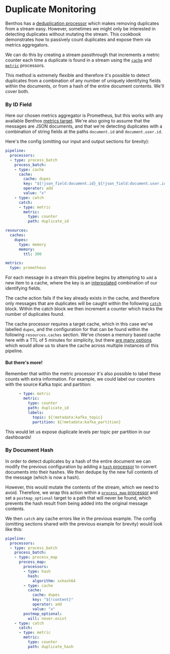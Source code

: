 Duplicate Monitoring
====================

Benthos has a [deduplication processor][dedupe-proc] which makes removing
duplicates from a stream easy. However, sometimes we might only be interested in
detecting duplicates without mutating the stream. This cookbook demonstrates how
to passively count duplicates and expose them via metrics aggregators.

We can do this by creating a stream passthrough that increments a metric counter
each time a duplicate is found in a stream using the [`cache`][cache-proc] and
[`metric`][metric-proc] processors.

This method is extremely flexible and therefore it's possible to detect
duplicates from a combination of any number of uniquely identifying fields
within the documents, or from a hash of the entire document contents. We'll
cover both.

### By ID Field

Here our chosen metrics aggregator is Prometheus, but this works with any
available Benthos [metrics target][metrics]. We're also going to assume that the
messages are JSON documents, and that we're detecting duplicates with a
combination of string fields at the paths `document.id` and `document.user.id`.

Here's the config (omitting our input and output sections for brevity):

``` yaml
pipeline:
  processors:
  - type: process_batch
    process_batch:
    - type: cache
      cache:
        cache: dupes
        key: "${!json_field:document.id}_${!json_field:document.user.id}"
        operator: add
        value: "x"
    - type: catch
      catch:
      - type: metric
        metric:
          type: counter
          path: duplicate_id

resources:
  caches:
    dupes:
      type: memory
      memory:
        ttl: 300

metrics:
  type: prometheus
```

For each message in a stream this pipeline begins by attempting to `add` a new
item to a cache, where the key is an
[interpolated][interp-funcs] combination of our identifying fields.

The cache action fails if the key already exists in the cache, and therefore
only messages that are duplicates will be caught within the following
[`catch`][catch-proc] block. Within the catch block we then increment a counter
which tracks the number of duplicates found.

The cache processor requires a target cache, which in this case we've labelled
`dupes`, and the configuration for that can be found within the following
`resources.caches` section. We've chosen a memory based cache here with a TTL of
5 minutes for simplicity, but there [are many options][caches] which would allow
us to share the cache across multiple instances of this pipeline.

#### But there's more!

Remember that within the metric processor it's also possible to label these
counts with extra information. For example, we could label our counters with the
source Kafka topic and partition:

``` yaml
      - type: metric
        metric:
          type: counter
          path: duplicate_id
          labels:
            topic: ${!metadata:kafka_topic}
            partition: ${!metadata:kafka_partition}
```

This would let us expose duplicate levels per topic per partition in our
dashboards!

### By Document Hash

In order to detect duplicates by a hash of the entire document we can modify the
previous configuration by adding a [`hash` processor][hash-proc] to convert
documents into their hashes. We then dedupe by the new full contents of the
message (which is now a hash).

However, this would mutate the contents of the stream, which we need to avoid.
Therefore, we wrap this action within a [`process_map` processor][procmap-proc]
and set a `postmap_optional` target to a path that will never be found, which
prevents the hash result from being added into the original message contents.

We then `catch` any cache errors like in the previous example. The config
(omitting sections shared with the previous example for brevity) would look like
this:

``` yaml
pipeline:
  processors:
  - type: process_batch
    process_batch:
    - type: process_map
      process_map:
        processors:
        - type: hash
          hash:
            algorithm: xxhash64
        - type: cache
          cache:
            cache: dupes
            key: "${!content}"
            operator: add
            value: "x"
        postmap_optional:
          will: never.exist
    - type: catch
      catch:
      - type: metric
        metric:
          type: counter
          path: duplicate_hash
```

[dedupe-proc]: ../processors/README.md#dedupe
[procmap-proc]: ../processors/README.md#process_map
[hash-proc]: ../processors/README.md#hash
[cache-proc]: ../processors/README.md#cache
[metric-proc]: ../processors/README.md#metric
[catch-proc]: ../processors/README.md#catch
[metrics]: ../metrics/README.md
[interp-funcs]: ../config_interpolation.md#functions
[caches]: ../caches/README.md